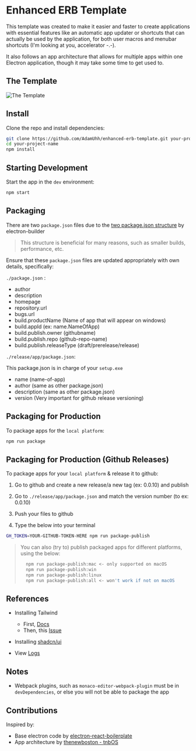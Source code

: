 # Enhanced ERB Template

This template was created to make it easier and faster to create applications with essential features like an automatic app updater or shortcuts that can actually be used by the application, for both user macros and menubar shortcuts (I'm looking at you, accelerator -.-).

It also follows an app architecture that allows for multiple apps within one Electron application, though it may take some time to get used to.

## The Template

![The Template](<https://i.imgur.com/hF5N0e1.gif>
 "The Template")

## Install

Clone the repo and install dependencies:

```bash
git clone https://github.com/AdamUhh/enhanced-erb-template.git your-project-name
cd your-project-name
npm install
```

## Starting Development

Start the app in the `dev` environment:

```bash
npm start
```

## Packaging

There are two `package.json` files due to the [two package.json structure](https://www.electron.build/tutorials/two-package-structure.html) by electron-builder
> This structure is beneficial for many reasons, such as smaller builds, performance, etc.

Ensure that these `package.json` files are updated appropriately with own details, specifically:

`./package.json` :

- author
- description
- homepage
- repository.url
- bugs.url
- build.productName (Name of app that will appear on windows)
- build.appId (ex: name.NameOfApp)
- build.publish.owner (githubname)
- build.publish.repo (github-repo-name)
- build.publish.releaseType (draft/prerelease/release)

`./release/app/package.json`:

This package.json is in charge of your `setup.exe`

- name (name-of-app)
- author (same as other package.json)
- description (same as other package.json)
- version (Very important for github release versioning)

## Packaging for Production

To package apps for the `local platform`:

```bash
npm run package
```

## Packaging for Production (Github Releases)

To package apps for your `local platform` & release it to github:

1. Go to github and create a new release/a new tag (ex: 0.0.10) and publish

2. Go to `./release/app/package.json` and match the version number (to ex: 0.0.10)

3. Push your files to github

4. Type the below into your terminal

```bash
GH_TOKEN=YOUR-GITHUB-TOKEN-HERE npm run package-publish
```

> You can also (try to) publish packaged apps for different platforms, using the below:
>
> ```bash
>   npm run package-publish:mac <- only supported on macOS
>   npm run package-publish:win
>   npm run package-publish:linux
>   npm run package-publish:all <- won't work if not on macOS
> ```

## References

- Installing Tailwind
  - First, [Docs](https://electron-react-boilerplate.js.org/docs/styling)
  - Then, this [Issue](https://github.com/electron-react-boilerplate/electron-react-boilerplate/issues/3084)

- Installing [shadcn/ui](https://ui.shadcn.com/docs/installation/manual)

- View [Logs](https://www.npmjs.com/package/electron-log)

## Notes

- Webpack plugins, such as `monaco-editor-webpack-plugin` must be in `devDependencies`, or else you will not be able to package the app

## Contributions

Inspired by:

- Base electron code by [electron-react-boilerplate](https://github.com/HyperSprite/electron-react-boilerplate/tree/single-package-setup)
- App architecture by [thenewboston - tnbOS](https://github.com/thenewboston-developers/tnbOS)

